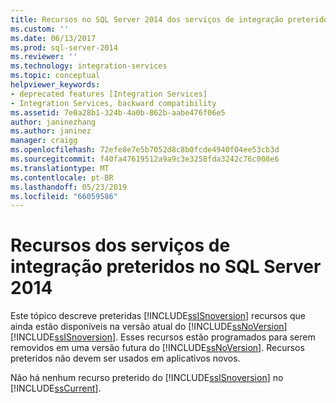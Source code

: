 ```yaml
---
title: Recursos no SQL Server 2014 dos serviços de integração preteridos | Microsoft Docs
ms.custom: ''
ms.date: 06/13/2017
ms.prod: sql-server-2014
ms.reviewer: ''
ms.technology: integration-services
ms.topic: conceptual
helpviewer_keywords:
- deprecated features [Integration Services]
- Integration Services, backward compatibility
ms.assetid: 7e0a28b1-324b-4a0b-862b-aabe476f06e5
author: janinezhang
ms.author: janinez
manager: craigg
ms.openlocfilehash: 72efe8e7e5b7052d8c8b0fcde4940f04ee53cb3d
ms.sourcegitcommit: f40fa47619512a9a9c3e3258fda3242c76c008e6
ms.translationtype: MT
ms.contentlocale: pt-BR
ms.lasthandoff: 05/23/2019
ms.locfileid: "66059586"
---
```

# <a name="deprecated-integration-services-features-in-sql-server-2014"></a>Recursos dos serviços de integração preteridos no SQL Server 2014
  Este tópico descreve preteridas [!INCLUDE[ssISnoversion](../includes/ssisnoversion-md.md)] recursos que ainda estão disponíveis na versão atual do [!INCLUDE[ssNoVersion](../includes/ssnoversion-md.md)] [!INCLUDE[ssISnoversion](../includes/ssisnoversion-md.md)]. Esses recursos estão programados para serem removidos em uma versão futura do [!INCLUDE[ssNoVersion](../includes/ssnoversion-md.md)]. Recursos preteridos não devem ser usados em aplicativos novos.  
  
 Não há nenhum recurso preterido do [!INCLUDE[ssISnoversion](../includes/ssisnoversion-md.md)] no [!INCLUDE[ssCurrent](../includes/sscurrent-md.md)].  
  
  
